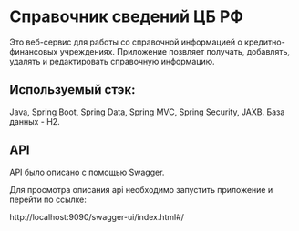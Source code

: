 # Cправочник сведений ЦБ РФ

Это веб-сервис для работы со справочной информацией о кредитно-финансовых учреждениях.
Приложение позвляет получать, добавлять, удалять и редактировать справочную информацию.

## Используемый стэк:
Java, Spring Boot, Spring Data, Spring MVC, Spring Security, JAXB.
База данных - H2.
   
## API
API было описано с помощью Swagger.

Для просмотра описания api необходимо запустить приложение и перейти по ссылке:

http://localhost:9090/swagger-ui/index.html#/
